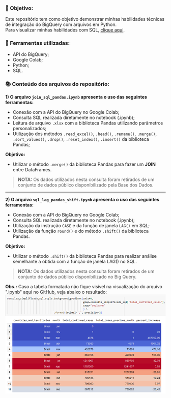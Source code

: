 ### :dart: Objetivo:
Este repositório tem como objetivo demonstrar minhas habilidades técnicas de integração do BigQuery com arquivos em Python.  
Para visualizar minhas habilidades com SQL, [clique aqui](https://github.com/jessycalais/SQL_BigQuery.git).

### :hammer: Ferramentas utilizadas:
* API do BigQuery;
* Google Colab;
* Python;
* SQL.

### :books: Conteúdo dos arquivos do repositório:
**1) O arquivo **`join_sql_pandas.ipynb`** apresenta o uso das seguintes ferramentas:**
* Conexão com a API do BigQuery no Google Colab;
* Consulta SQL realizada diretamente no notebook (.ipynb);
* Leitura de arquivo `.xlsx` com a biblioteca Pandas utilizando parâmetros personalizados;
* Utilização dos métodos `.read_excel()`, `.head()`, `.rename()`, `.merge()`, `.sort_values()`, `.drop()`, `.reset_index()`, `.insert()` da biblioteca Pandas;

**Objetivo:** 
* Utilizar o método `.merge()` da biblioteca Pandas para fazer um **JOIN** entre DataFrames.
 
> **NOTA:** Os dados utilizados nesta consulta foram retirados de um conjunto de dados público disponibilizado pela Base dos Dados.


---

**2) O arquivo **`sql_lag_pandas_shift.ipynb`** apresenta o uso das seguintes ferramentas:**
* Conexão com a API do BigQuery no Google Colab;
* Consulta SQL realizada diretamente no notebook (.ipynb);
* Utilização da instrução `CASE` e da função de janela `LAG()` em SQL;
* Utilização da função `round()` e do método `.shift()` da biblioteca Pandas.

**Objetivo:**
* Utilizar o método `.shift()` da biblioteca Pandas para realizar análise semelhante a obtida com a função de janela LAG() no SQL.
  
> **NOTA:** Os dados utilizados nesta consulta foram retirados de um conjunto de dados público disponibilizado no Big Query.

**Obs.:** Caso a tabela formatada não fique visível na visualização do arquivo ".ipynb" aqui no GitHub, veja abaixo o resultado:  
<img src="tabela_formatada.png" alt="drawing" width="700"/>
